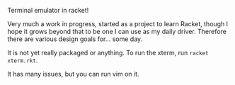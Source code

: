 Terminal emulator in racket!

Very much a work in progress, started as a project to learn Racket, though I hope it grows beyond that to be one I can use as my daily driver.  Therefore there are various design goals for... some day.

It is not yet really packaged or anything.  To run the xterm, run `racket xterm.rkt`.

It has many issues, but you can run vim on it.

